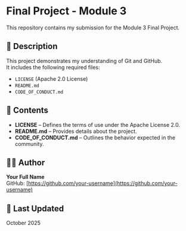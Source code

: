 # Final Project - Module 3

This repository contains my submission for the Module 3 Final Project.

## 📄 Description
This project demonstrates my understanding of Git and GitHub.  
It includes the following required files:
- `LICENSE` (Apache 2.0 License)
- `README.md`
- `CODE_OF_CONDUCT.md`

## 🧾 Contents
- **LICENSE** – Defines the terms of use under the Apache License 2.0.
- **README.md** – Provides details about the project.
- **CODE_OF_CONDUCT.md** – Outlines the behavior expected in the community.

## 👩‍💻 Author
**Your Full Name**  
GitHub: [https://github.com/your-username](https://github.com/your-username)

## 📅 Last Updated
October 2025
